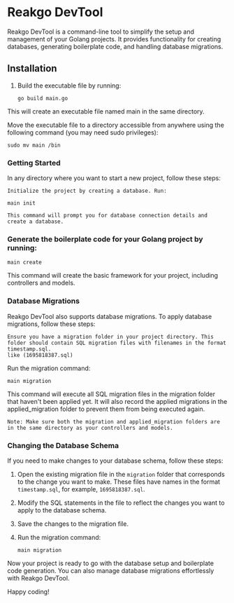 # Reakgo DevTool

Reakgo DevTool is a command-line tool to simplify the setup and management of your Golang projects. It provides functionality for creating databases, generating boilerplate code, and handling database migrations.

## Installation

1. Build the executable file by running:

   ```shell
   go build main.go
This will create an executable file named main in the same directory.


Move the executable file to a directory accessible from anywhere using the following command (you may need sudo privileges):

    sudo mv main /bin

### Getting Started

In any directory where you want to start a new project, follow these steps:

    Initialize the project by creating a database. Run:

    main init

    This command will prompt you for database connection details and create a database.

### Generate the boilerplate code for your Golang project by running:

    main create

This command will create the basic framework for your project, including controllers and models.

### Database Migrations

Reakgo DevTool also supports database migrations. To apply database migrations, follow these steps:

    Ensure you have a migration folder in your project directory. This folder should contain SQL migration files with filenames in the format timestamp.sql.
    like (1695818387.sql)

Run the migration command:

    main migration

This command will execute all SQL migration files in the migration folder that haven't been applied yet. It will also record the applied migrations in the applied_migration folder to prevent them from being executed again.

    Note: Make sure both the migration and applied_migration folders are in the same directory as your controllers and models.

### Changing the Database Schema

If you need to make changes to your database schema, follow these steps:

1. Open the existing migration file in the `migration` folder that corresponds to the change you want to make. These files have names in the format `timestamp.sql`, for example, `1695818387.sql`.

2. Modify the SQL statements in the file to reflect the changes you want to apply to the database schema.

3. Save the changes to the migration file.

4. Run the migration command:

   ```shell
   main migration
Now your project is ready to go with the database setup and boilerplate code generation. You can also manage database migrations effortlessly with Reakgo DevTool.

Happy coding!